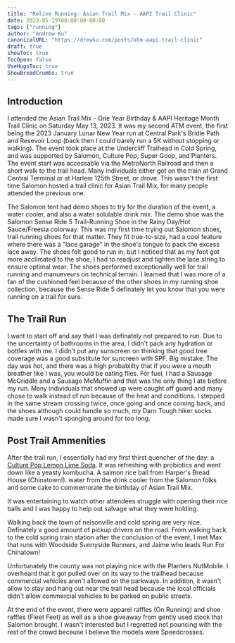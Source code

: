 ```yaml
---
title: "Relive Running: Asian Trail Mix - AAPI Trail Clinic"
date: 2023-05-19T00:00:00-00:00
tags: ["running"]
author: "Andrew Ku"
canonicalURL: "https://drewku.com/posts/atm-aapi-trail-clinic"
draft: true
showToc: true
TocOpen: false
UseHugoToc: true
ShowBreadCrumbs: true
---
```


## Introduction
I attended the Asian Trail Mix - One Year Birthday & AAPI Heritage Month Trail Clinic on Saturday May 13, 2023. It was my second ATM event, the first being the 2023 January Lunar New Year run at Central Park's Bridle Path and Resevoir Loop (back then I could barely run a 5K without stopping or walking). The event took place at the Undercliff Traihead in Cold Spring, and was supported by Salomon, Culture Pop, Super Goop, and Planters. The event start was accessable via the MetroNorth Railroad and then a short walk to the trail head. Many individuals either got on the train at Grand Central Terminal or at Harlem 125th Street, or drove. This wasn't the first time Salomon hosted a trail clinic for Asian Trail Mix, for many people attended the previous one. 

The Salomon tent had demo shoes to try for the duration of the event, a water cooler, and also a water solulable drink mix. The demo shoe was the Salomon Sense Ride 5 Trail-Running Shoe in the Rainy Day/Hot Sauce/Freesia colorway. This was my first time trying out Salomon shoes, trail running shoes for that matter. They fit true-to-size, had a cool feature where there was a "lace garage" in the shoe's tongue to pack the excess lace away. The shoes felt good to run in, but I noticed that as my foot got more acclimated to the shoe, I had to readjust and tighten the lace string to ensure optimal wear. The shoes performed exceptionally well for trail running and manueveurs on technical terrain. I learned that I was more of a fan of the cushioned feel because of the other shoes in my running shoe collection, because the Sense Ride 5 definately let you know that you were running on a trail for sure.   

## The Trail Run
I want to start off and say that I was definately not prepared to run. Due to the uncertainty of bathrooms in the area, I didn't pack any hydration or bottles with me. I didn't put any sunscreen on thinking that good tree coverage was a good substitute for suncreen with SPF. Big mistake. The day was hot, and there was a high probablilty that if you were a mouth breather like I was, you would be eating flies. For fuel, I had a Sausage McGriddle and a Sausage McMuffin and that was the only thing I ate before my run. Many individuals that showed up were caught off guard and many chose to walk instead of run because of the heat and conditions. I stepped in the same stream crossing twice, once going and once coming back, and the shoes although could handle so much, my Darn Tough hiker socks made sure I wasn't sponging around for too long. 

## Post Trail Ammenities
After the trail run, I essentially had my first thirst quencher of the day: a [Culture Pop Lemon Lime Soda](https://drinkculturepop.com/products/lemon-lime-cardamom). It was refreshing with probiotics and went down like a yeasty kombucha. A salmon rice ball from Harper's Bread House (Chinatown!). water from the drink cooler from the Salomon folks and some cake to commemorate the birthday of Asian Trail Mix. 

It was entertaining to watch other attendees struggle with opening their rice balls and I was happy to help out salvage what they were holding. 

Walking back the town of nelsonville and cold spring are very nice. Definately a good amount of pickup drivers on the road. From walking back to the cold spring train station after the conclusion of the event, I met Max that runs with Woodside Sunnyside Runners, and Jaime who leads Run For Chinatown! 

Unfortunately the county was not playing nice with the Planters NutMobile. I overheard that it got pulled over on its way to the trailhead because commercial vehicles aren't allowed on the parkways. In addition, it wasn't allow to stay and hang out near the trail head because the local officials didn't allow commercial vehicles to be parked on public streets. 

At the end of the event, there were apparel raffles (On Running) and shoe raffles (Fleet Feet) as well as a shoe giveaway from gently used stock that Salomon brought. I wasn't interested but I regretted not pouncing with the rest of the crowd because I believe the models were Speedcrosses. 
